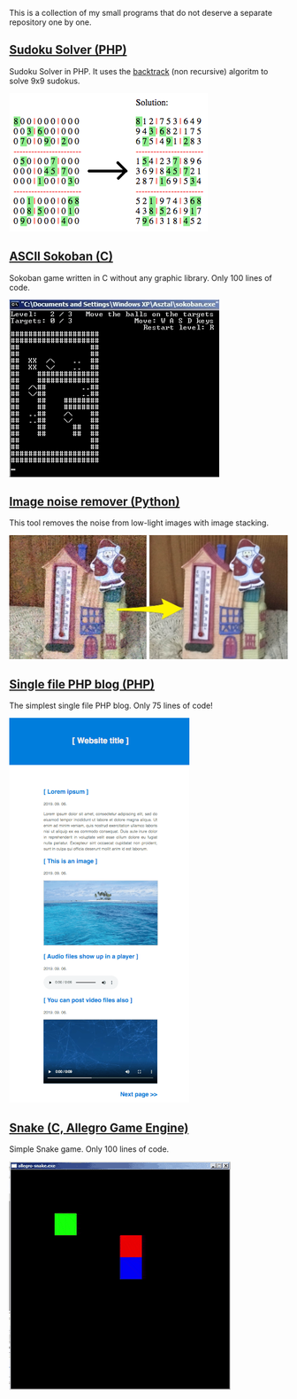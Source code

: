 
This is a collection of my small programs that do not deserve a separate repository one by one.

[Sudoku Solver (PHP)](sudoku-solver)
-------------------

Sudoku Solver in PHP. It uses the [backtrack](https://en.wikipedia.org/wiki/Sudoku_solving_algorithms#Backtracking) (non recursive) algoritm to solve 9x9 sudokus.

![](sudoku-solver/sudoku-solver.png)

[ASCII Sokoban (C)](ascii-sokoban)
-----------------

Sokoban game written in C without any graphic library. Only 100 lines of code.

![](ascii-sokoban/ascii-sokoban.gif)

[Image noise remover (Python)](image-noise-remover)
-----------------

This tool removes the noise from low-light images with image stacking.

![](image-noise-remover/image-noise-remover.jpg)

[Single file PHP blog (PHP)](single-file-php-blog)
-----------------

The simplest single file PHP blog. Only 75 lines of code!

![](single-file-php-blog/single-file-php-blog.png)

[Snake (C, Allegro Game Engine)](snake)
-----------------

Simple Snake game. Only 100 lines of code.

![](snake/snake.gif)
